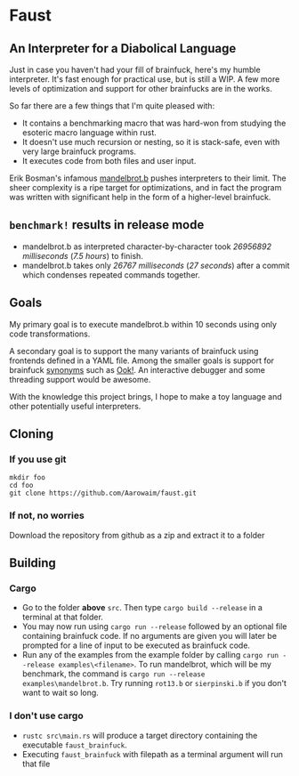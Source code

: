 # Faust
## An Interpreter for a Diabolical Language
Just in case you haven't had your fill of brainfuck, here's my humble interpreter.
It's fast enough for practical use, but is still a WIP.
A few more levels of optimization and support for other brainfucks are in the works.

So far there are a few things that I'm quite pleased with:

- It contains a benchmarking macro that was hard-won from studying the esoteric macro language within rust.
- It doesn't use much recursion or nesting, so it is stack-safe, even with very large brainfuck programs.
- It executes code from both files and user input.

Erik Bosman's infamous [mandelbrot.b](http://esoteric.sange.fi/brainfuck/utils/mandelbrot/) pushes interpreters to their limit.
The sheer complexity is a ripe target for optimizations, and in fact the program was written with significant help in the form of a higher-level brainfuck.

## `benchmark!` results in release mode
- mandelbrot.b as interpreted character-by-character took *26956892 milliseconds* (*7.5 hours*) to finish.
- mandelbrot.b takes only *26767 milliseconds* (*27 seconds*) after a commit which condenses repeated commands together.

## Goals
My primary goal is to execute mandelbrot.b within 10 seconds using only code transformations.

A secondary goal is to support the many variants of brainfuck using frontends defined in a YAML file.
Among the smaller goals is support for brainfuck [synonyms](http://esolangs.org/wiki/TrivialBrainfuckSubstitution) such as [Ook!](http://esolangs.org/wiki/Ook!).
An interactive debugger and some threading support would be awesome.

With the knowledge this project brings, I hope to make a toy language and other potentially useful interpreters.

## Cloning
### If you use git
    mkdir foo
    cd foo
    git clone https://github.com/Aarowaim/faust.git

### If not, no worries
Download the repository from github as a zip and extract it to a folder

## Building
### Cargo
- Go to the folder **above** `src`. Then type `cargo build --release` in a terminal at that folder.
- You may now run using `cargo run --release` followed by an optional file containing brainfuck code. If no arguments are given you will later be prompted for a line of input to be executed as brainfuck code. 
- Run any of the examples from the example folder by calling `cargo run --release examples\<filename>`. To run mandelbrot, which will be my benchmark, the command is `cargo run --release examples\mandelbrot.b`. Try running `rot13.b` or `sierpinski.b` if you don't want to wait so long.

### I don't use cargo
- `rustc src\main.rs` will produce a target directory containing the executable `faust_brainfuck`.
- Executing `faust_brainfuck` with filepath as a terminal argument will run that file
